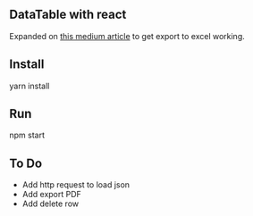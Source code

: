
## DataTable with react

Expanded on [this medium article](https://medium.com/@zbzzn/integrating-react-and-datatables-not-as-hard-as-advertised-f3364f395dfa) to get export to excel working.

## Install
yarn install

## Run
npm start

## To Do
- Add http request to load json
- Add export PDF
- Add delete row
